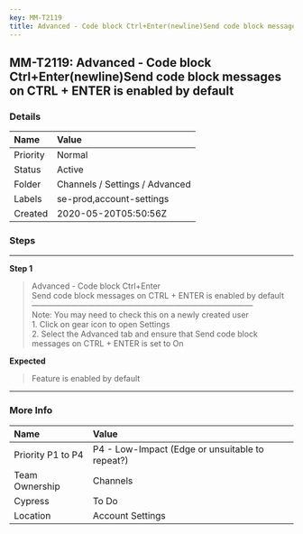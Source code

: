 ```yaml
---
key: MM-T2119
title: Advanced - Code block Ctrl+Enter(newline)Send code block messages on CTRL + ENTER is enabled by default
---
```


## MM-T2119: Advanced - Code block Ctrl+Enter(newline)Send code block messages on CTRL + ENTER is enabled by default

### Details

| Name     | Value                          |
| :------- | :----------------------------- |
| Priority | Normal                         |
| Status   | Active                         |
| Folder   | Channels / Settings / Advanced |
| Labels   | se-prod,account-settings       |
| Created  | 2020-05-20T05:50:56Z           |

### Steps

<hr/>

**Step 1**

> <article>Advanced - Code block Ctrl+Enter<br />Send code block messages on CTRL + ENTER is enabled by default<br />————————————————————————————<br />Note: You may need to check this on a newly created user<br />1. Click on gear icon to open Settings<br />2. Select the Advanced tab and ensure that Send code block messages on CTRL + ENTER is set to On</article>

**Expected**

> <article>Feature is enabled by default</article>

<hr/>

### More Info

| Name              | Value                                           |
| :---------------- | :---------------------------------------------- |
| Priority P1 to P4 | P4 - Low-Impact (Edge or unsuitable to repeat?) |
| Team Ownership    | Channels                                        |
| Cypress           | To Do                                           |
| Location          | Account Settings                                |
